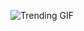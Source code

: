 ![Trending GIF](https://media0.giphy.com/media/v1.Y2lkPThiYjIxNzcyOGhqcXFiaXFrdGcydnBtNGUwd2h0ZWhrbHZyMTRwNmxjMGE4MXZsMiZlcD12MV9naWZzX3NlYXJjaCZjdD1n/xUPGcEliCc7bETyfO8/giphy.gif)
